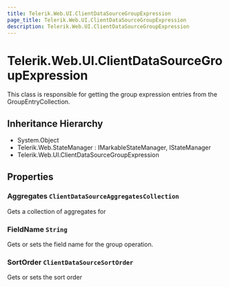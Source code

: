 ```yaml
---
title: Telerik.Web.UI.ClientDataSourceGroupExpression
page_title: Telerik.Web.UI.ClientDataSourceGroupExpression
description: Telerik.Web.UI.ClientDataSourceGroupExpression
---
```


# Telerik.Web.UI.ClientDataSourceGroupExpression

This class is responsible for getting the group
            expression entries from the GroupEntryCollection.

## Inheritance Hierarchy

* System.Object
* Telerik.Web.StateManager : IMarkableStateManager, IStateManager
* Telerik.Web.UI.ClientDataSourceGroupExpression

## Properties

###  Aggregates `ClientDataSourceAggregatesCollection`

Gets a collection of aggregates for

###  FieldName `String`

Gets or sets the field name for the group operation.

###  SortOrder `ClientDataSourceSortOrder`

Gets or sets the sort order

